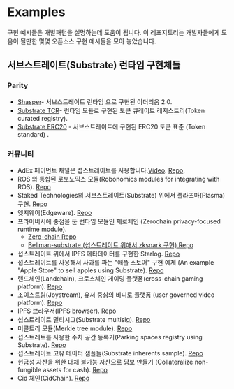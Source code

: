 # Examples

구현 예시들은 개발패턴을 설명하는데 도움이 됩니다.
이 레포지토리는 개발자들에게 도움이 될만한 몇몇 오픈소스 구현 예시들을 모아 놓았습니다.

## 서브스트레이트(Substrate) 런타임 구현체들

### Parity

- [Shasper](https://github.com/paritytech/shasper)- 서브스트레이트 런타임 으로 구현된 이더리움 2.0.
- [Substrate TCR](https://github.com/parity-samples/substrate-tcr)-  런타임 모듈로 구현된 토큰 큐레이트 레지스트리(Token curated registry).
- [Substrate ERC20](https://github.com/parity-samples/substrate-erc20) - 서브스트레이트에 구현된 ERC20 토큰 표준 (Token standard) .

### 커뮤니티

- AdEx 페이먼트 채널은 섭스트레이트를 사용합니다.[Video](https://www.youtube.com/watch?v=1CeI6Oa1BnU). [Repo](https://github.com/AdExNetwork/adex-protocol-substrate).
- ROS 와 통합된 로보노믹스 모듈(Robonomics modules for integrating with ROS). [Repo](https://github.com/airalab/substrate-node-robonomics)
- Staked Technologies의 서브스트레이트(Substrate) 위에서 플라즈마(Plasma)구현. [Repo](https://github.com/stakedtechnologies/Plasm)
- 엣지웨어(Edgeware). [Repo](https://github.com/hicommonwealth/edgeware-node)
- 프라이버시에 중점을 둔 런타임 모듈인 제로체인 (Zerochain privacy-focused runtime module).
    - [Zero-chain Repo](https://github.com/LayerXcom/zero-chain)
    - [Bellman-substrate (섭스트레이트 위애서 zksnark 구현) Repo](https://github.com/LayerXcom/bellman-substrate)
- 섭스트레이트 위에서 IPFS 메타데이터를 구현한 Starlog. [Repo](https://github.com/PACTCare/Starlog)
- 섭스트레이트를 사용해서 사과를 파는 "애플 스토어" 구현 예제 (An example "Apple Store" to sell apples using Substrate). [Repo](https://github.com/osuketh/apple-store-substrate)
- 랜드체인(Landchain), 크로스체인 게이밍 플랫폼(cross-chain gaming platform). [Repo](https://github.com/evolutionlandorg/land-chain)
- 조이스트림(Joystream),  유저 중심의 비디로 플랫폼 (user governed video platform). [Repo](https://github.com/Joystream/substrate-node-joystream)
- IPFS 브라우저(IPFS browser). [Repo](https://github.com/Polygos/substrate-node-ipfsbrowser)
- 섭스트레이트 멀티시그(Substrate multisig). [Repo](https://github.com/mixbytes/substrate-module-multisig)
- 머클트리 모듈(Merkle tree module). [Repo](https://github.com/filiplazovic/substrate-merkle-tree)
- 섭스트레트를 사용한 주차 공간 등록기(Parking spaces registry using Substrate). [Repo](https://github.com/yjkimjunior/ParkingSpaceSubstrate)
- 섭스트레이트 고유 데이터 샘플들(Substrate inherents sample). [Repo](https://github.com/gautamdhameja/substrate-inherents-sample)
- 현금성 자산을 위한 대체 불가능 자산으로 담보 만들기 (Collateralize non-fungible assets for cash). [Repo](https://github.com/nczhu/collateral)
- Cid 체인(CidChain). [Repo](https://github.com/Polygos/substrate-node-cidchain)
